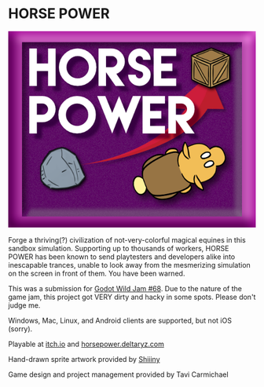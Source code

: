 # HORSE POWER

![Logo](./logo.png)

Forge a thriving(?) civilization of not-very-colorful magical equines in this sandbox simulation.  Supporting up to thousands of workers, HORSE POWER has been known to send playtesters and developers alike into inescapable trances, unable to look away from the mesmerizing simulation on the screen in front of them. You have been warned.

This was a submission for [Godot Wild Jam #68](https://itch.io/jam/godot-wild-jam-68). Due to the nature of the game jam, this project got VERY dirty and hacky in some spots. Please don't judge me.

Windows, Mac, Linux, and Android clients are supported, but not iOS (sorry).

Playable at [itch.io](https://deltaryz.itch.io/horse-power) and [horsepower.deltaryz.com](https://horsepower.deltaryz.com)

Hand-drawn sprite artwork provided by [Shiiiny](https://twitter.com/ThatShiiiny)

Game design and project management provided by Tavi Carmichael